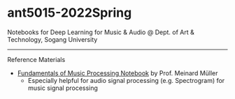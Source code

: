 # ant5015-2022Spring
Notebooks for Deep Learning for Music &amp; Audio @ Dept. of Art &amp; Technology, Sogang University

---------------
Reference Materials


- [Fundamentals of Music Processing Notebook](https://www.audiolabs-erlangen.de/resources/MIR/FMP/C0/C0.html) by Prof. Meinard Müller
  - Especially helpful for audio signal processing (e.g. Spectrogram) for music signal processing
